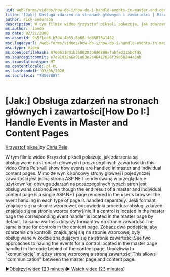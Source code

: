 ```yaml
---
uid: web-forms/videos/how-do-i/how-do-i-handle-events-in-master-and-content-pages
title: '[Jak:] Obsługa zdarzeń na stronach głównych i zawartości | Microsoft Docs'
author: rick-anderson
description: W tym filmie wideo Krzysztof pikseli pokazuje, jak zdarzenia są obsługiwane na stronach głównych i poszczególnych zawartości. Mimo że wynik końcowy wzorca i poszczególnych ntekstowe...
ms.author: riande
ms.date: 02/21/2008
ms.assetid: 9b5f1ca6-b394-4b33-8b60-fd0587341482
msc.legacyurl: /web-forms/videos/how-do-i/how-do-i-handle-events-in-master-and-content-pages
msc.type: video
ms.openlocfilehash: 8760611dd1b3680283b8d6888efabfed315bdfd5
ms.sourcegitcommit: e7e91932a6e91a63e2e46417626f39d6b244a3ab
ms.translationtype: MT
ms.contentlocale: pl-PL
ms.lasthandoff: 03/06/2020
ms.locfileid: "78567887"
---
```

# <a name="how-do-i-handle-events-in-master-and-content-pages"></a><span data-ttu-id="aeb0e-104">[Jak:] Obsługa zdarzeń na stronach głównych i zawartości</span><span class="sxs-lookup"><span data-stu-id="aeb0e-104">[How Do I:] Handle Events in Master and Content Pages</span></span>

<span data-ttu-id="aeb0e-105">[Krzysztof pikseli](https://twitter.com/chrispels)</span><span class="sxs-lookup"><span data-stu-id="aeb0e-105">by [Chris Pels](https://twitter.com/chrispels)</span></span>

<span data-ttu-id="aeb0e-106">W tym filmie wideo Krzysztof pikseli pokazuje, jak zdarzenia są obsługiwane na stronach głównych i poszczególnych zawartości.</span><span class="sxs-lookup"><span data-stu-id="aeb0e-106">In this video Chris Pels will show how events are handled in master and individual content pages.</span></span> <span data-ttu-id="aeb0e-107">Mimo że wynik końcowy strony głównej i pojedynczej zawartości jest jedną stroną ASP.NET renderowaną w przeglądarce użytkownika, obsługa zdarzeń na poszczególnych typach stron jest obsługiwana osobno.</span><span class="sxs-lookup"><span data-stu-id="aeb0e-107">Even though the end result of a master and individual content page is a single ASP.NET page rendered in the user's browser the event handling in each type of page is handled separately.</span></span> <span data-ttu-id="aeb0e-108">Jeśli formant znajduje się na stronie wzorcowej, odpowiednia procedura obsługi zdarzeń znajduje się na stronie wzorca domyślnie.</span><span class="sxs-lookup"><span data-stu-id="aeb0e-108">If a control is located in the master page the corresponding event handler is located in the master page by default.</span></span> <span data-ttu-id="aeb0e-109">Ta sama wartość dotyczy formantów na stronie zawartość.</span><span class="sxs-lookup"><span data-stu-id="aeb0e-109">The same is true for controls in the content page.</span></span> <span data-ttu-id="aeb0e-110">Zobacz dwa podejścia, aby zdarzenia dla kontrolki znajdującej się na stronie wzorcowej były obsługiwane w kodzie znajdującym się na stronie zawartości.</span><span class="sxs-lookup"><span data-stu-id="aeb0e-110">See two approaches to having the events for a control located in the master page handled in the code behind of the content page.</span></span> <span data-ttu-id="aeb0e-111">Umożliwia to "komunikację" między stroną wzorcową a stroną zawartości.</span><span class="sxs-lookup"><span data-stu-id="aeb0e-111">This allows "communication" between the master page and content page.</span></span>

[<span data-ttu-id="aeb0e-112">&#9654;Obejrzyj wideo (23 minuty)</span><span class="sxs-lookup"><span data-stu-id="aeb0e-112">&#9654; Watch video (23 minutes)</span></span>](https://channel9.msdn.com/Blogs/ASP-NET-Site-Videos/how-do-i-handle-events-in-master-and-content-pages)
